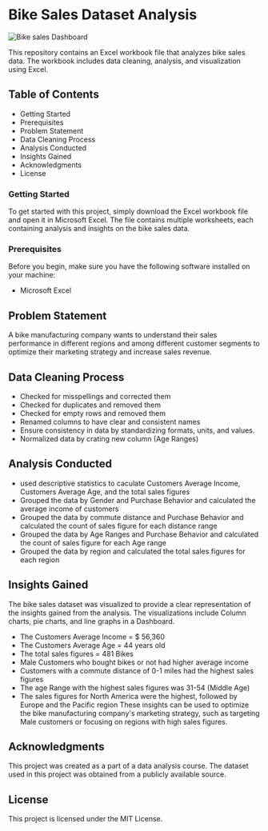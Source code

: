 # Bike Sales Dataset Analysis

![Bike sales Dashboard](https://github.com/khaledtarek99/bike-sales/assets/53887110/2f257e4c-42f7-499b-8fa6-4513ffdeb061)


This repository contains an Excel workbook file that analyzes bike sales data. The workbook includes data cleaning, analysis, and visualization using Excel.

## Table of Contents
* Getting Started
* Prerequisites
* Problem Statement
* Data Cleaning Process
* Analysis Conducted
* Insights Gained
* Acknowledgments
* License

### Getting Started
To get started with this project, simply download the Excel workbook file and open it in Microsoft Excel. The file contains multiple worksheets, each containing analysis and insights on the bike sales data.
### Prerequisites
Before you begin, make sure you have the following software installed on your machine:
   * Microsoft Excel
## Problem Statement
A bike manufacturing company wants to understand their sales performance in different regions and among different customer segments to optimize their marketing strategy and increase sales revenue.
## Data Cleaning Process  
* Checked for misspellings and corrected them
* Checked for duplicates and removed them
* Checked for empty rows and removed them
* Renamed columns to have clear and consistent names
* Ensure consistency in data by standardizing formats, units, and values.
* Normalized data by crating new column (Age Ranges)
## Analysis Conducted
* used descriptive statistics to caculate Customers Average Income, Customers Average Age, and the total sales figures
* Grouped the data by Gender and Purchase Behavior and calculated the average income of customers
* Grouped the data by commute distance and Purchase Behavior and calculated the count of sales figure for each distance range
* Grouped the data by Age Ranges and Purchase Behavior and calculated the count of sales figure for each Age range
* Grouped the data by region and calculated the total sales figures for each region

## Insights Gained
The bike sales dataset was visualized to provide a clear representation of the insights gained from the analysis. The visualizations include Column charts, pie charts, and line graphs in a Dashboard.
* The Customers Average Income = $ 56,360
* The Customers Average Age = 44 years old
* The total sales figures = 481 Bikes
* Male Customers who bought bikes or not had higher average income 
* Customers with a commute distance of 0-1 miles had the highest sales figures
* The age Range with the highest sales figures was 31-54 (Middle Age)
* The sales figures for North America were the highest, followed by Europe and the Pacific region
These insights can be used to optimize the bike manufacturing company's marketing strategy, such as targeting Male customers or focusing on regions with high sales figures.
## Acknowledgments
This project was created as a part of a data analysis course. The dataset used in this project was obtained from a publicly available source.
## License

This project is licensed under the MIT License.
